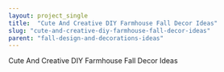 ```yaml
---
layout: project_single
title:  "Cute And Creative DIY Farmhouse Fall Decor Ideas"
slug: "cute-and-creative-diy-farmhouse-fall-decor-ideas"
parent: "fall-design-and-decorations-ideas"
---
```

Cute And Creative DIY Farmhouse Fall Decor Ideas